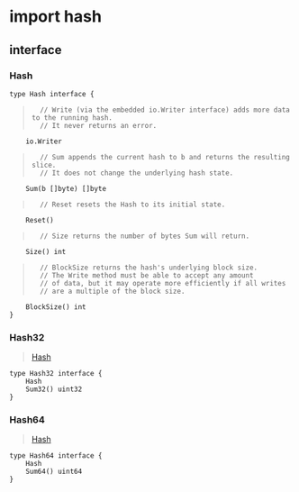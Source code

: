 # import hash
## interface
### Hash
	type Hash interface {
>		// Write (via the embedded io.Writer interface) adds more data to the running hash.
>		// It never returns an error.

		io.Writer

>		// Sum appends the current hash to b and returns the resulting slice.
>		// It does not change the underlying hash state.

		Sum(b []byte) []byte

>		// Reset resets the Hash to its initial state.

		Reset()

>		// Size returns the number of bytes Sum will return.

		Size() int

>		// BlockSize returns the hash's underlying block size.
>		// The Write method must be able to accept any amount
>		// of data, but it may operate more efficiently if all writes
>		// are a multiple of the block size.

		BlockSize() int
	}

### Hash32
>[Hash](#hash)

	type Hash32 interface {
		Hash
		Sum32() uint32
	}

### Hash64
>[Hash](#hash)

	type Hash64 interface {
		Hash
		Sum64() uint64
	}
